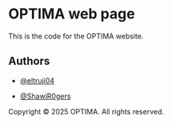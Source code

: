 # OPTIMA web page

This is the code for the OPTIMA website.


## Authors

- [@eltruji04](https://github.com/eltruji04)

- [@ShawiR0gers](https://github.com/ShawiR0gers)

Copyright © 2025 OPTIMA. All rights reserved.